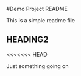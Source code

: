 #Demo Project README

This is a simple readme file

## HEADING2
<<<<<<< HEAD

Just something going on


